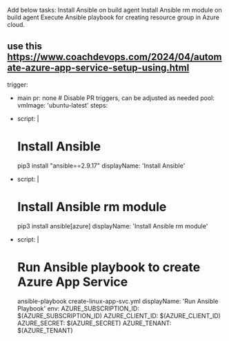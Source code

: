 Add below tasks:
Install Ansible on build agent
Install Ansible rm module on build agent
Execute Ansible playbook for creating resource group in Azure cloud.

## use this https://www.coachdevops.com/2024/04/automate-azure-app-service-setup-using.html
trigger:
- main
pr: none  # Disable PR triggers, can be adjusted as needed
pool:
  vmImage: 'ubuntu-latest'
steps:
- script: |
    # Install Ansible
    pip3 install "ansible==2.9.17"
  displayName: 'Install Ansible'
  
- script: |
    # Install Ansible rm module
    pip3 install ansible[azure]
  displayName: 'Install Ansible rm module'
  
- script: |
    # Run Ansible playbook to create Azure App Service
    ansible-playbook create-linux-app-svc.yml
  displayName: 'Run Ansible Playbook'
  env:
    AZURE_SUBSCRIPTION_ID: $(AZURE_SUBSCRIPTION_ID)
    AZURE_CLIENT_ID: $(AZURE_CLIENT_ID)
    AZURE_SECRET: $(AZURE_SECRET) 
    AZURE_TENANT: $(AZURE_TENANT) 
